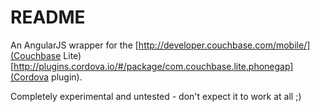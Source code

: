 # README #

An AngularJS wrapper for the [http://developer.couchbase.com/mobile/](Couchbase Lite) [http://plugins.cordova.io/#/package/com.couchbase.lite.phonegap](Cordova plugin).

Completely experimental and untested - don't expect it to work at all ;)